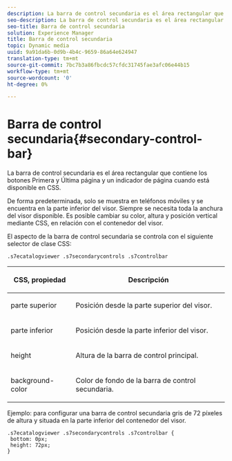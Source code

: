 ```yaml
---
description: La barra de control secundaria es el área rectangular que contiene los botones Primera y Última página y un indicador de página cuando está disponible en CSS.
seo-description: La barra de control secundaria es el área rectangular que contiene los botones Primera y Última página y un indicador de página cuando está disponible en CSS.
seo-title: Barra de control secundaria
solution: Experience Manager
title: Barra de control secundaria
topic: Dynamic media
uuid: 9a91da6b-0d9b-4b4c-9659-86a64e624947
translation-type: tm+mt
source-git-commit: 7bc7b3a86fbcdc57cfdc31745fae3afc06e44b15
workflow-type: tm+mt
source-wordcount: '0'
ht-degree: 0%

---
```



# Barra de control secundaria{#secondary-control-bar}

La barra de control secundaria es el área rectangular que contiene los botones Primera y Última página y un indicador de página cuando está disponible en CSS.

De forma predeterminada, solo se muestra en teléfonos móviles y se encuentra en la parte inferior del visor. Siempre se necesita toda la anchura del visor disponible. Es posible cambiar su color, altura y posición vertical mediante CSS, en relación con el contenedor del visor.

El aspecto de la barra de control secundaria se controla con el siguiente selector de clase CSS:

`.s7ecatalogviewer .s7secondarycontrols .s7controlbar`

<table id="table_2C8D322F57114A72B43053CB4539C65C"> 
 <thead> 
  <tr> 
   <th colname="col1" class="entry"> <p> CSS, propiedad </p> </th> 
   <th colname="col2" class="entry"> <p>Descripción </p> </th> 
  </tr> 
 </thead>
 <tbody> 
  <tr> 
   <td colname="col1"> <p> <span class="codeph"> parte superior </span> </p> </td> 
   <td colname="col2"> <p>Posición desde la parte superior del visor. </p> </td> 
  </tr> 
  <tr> 
   <td colname="col1"> <p> <span class="codeph"> parte inferior </span> </p> </td> 
   <td colname="col2"> <p>Posición desde la parte inferior del visor. </p> </td> 
  </tr> 
  <tr> 
   <td colname="col1"> <p> <span class="codeph"> height </span> </p> </td> 
   <td colname="col2"> <p>Altura de la barra de control principal. </p> </td> 
  </tr> 
  <tr> 
   <td colname="col1"> <p> <span class="codeph"> background-color  </span> </p> </td> 
   <td colname="col2"> <p>Color de fondo de la barra de control secundaria. </p> </td> 
  </tr> 
 </tbody> 
</table>

Ejemplo: para configurar una barra de control secundaria gris de 72 píxeles de altura y situada en la parte inferior del contenedor del visor.

```
.s7ecatalogviewer .s7secondarycontrols .s7controlbar {  
 bottom: 0px; 
 height: 72px; 
}
```

